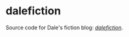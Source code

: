 dalefiction
===========

Source code for
Dale's fiction blog:
_[dalefiction](http://dalefiction.dale.emery.name/)_.
